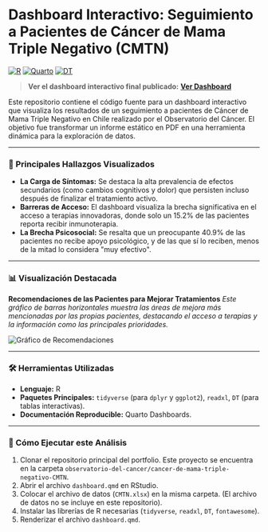 # Dashboard Interactivo: Seguimiento a Pacientes de Cáncer de Mama Triple Negativo (CMTN)

[![R](https://img.shields.io/badge/Code-R-276DC3?style=for-the-badge&logo=r)](https://www.r-project.org/) [![Quarto](https://img.shields.io/badge/Dashboard-Quarto-blue?style=for-the-badge&logo=quarto)](https://quarto.org/) [![DT](https://img.shields.io/badge/Tables-DT-1E90FF?style=for-the-badge)]()

> **Ver el dashboard interactivo final publicado:** [**Ver Dashboard**](https://94810.quarto.pub/dashboard-censo-yo-soy-triple/)

Este repositorio contiene el código fuente para un dashboard interactivo que visualiza los resultados de un seguimiento a pacientes de Cáncer de Mama Triple Negativo en Chile realizado por el Observatorio del Cáncer. El objetivo fue transformar un informe estático en PDF en una herramienta dinámica para la exploración de datos.

---

### 🎯 Principales Hallazgos Visualizados

*   **La Carga de Síntomas:** Se destaca la alta prevalencia de efectos secundarios (como cambios cognitivos y dolor) que persisten incluso después de finalizar el tratamiento activo.
*   **Barreras de Acceso:** El dashboard visualiza la brecha significativa en el acceso a terapias innovadoras, donde solo un 15.2% de las pacientes reporta recibir inmunoterapia.
*   **La Brecha Psicosocial:** Se resalta que un preocupante 40.9% de las pacientes no recibe apoyo psicológico, y de las que sí lo reciben, menos de la mitad lo considera "muy efectivo".

---

### 📊 Visualización Destacada

**Recomendaciones de las Pacientes para Mejorar Tratamientos**
*Este gráfico de barras horizontales muestra las áreas de mejora más mencionadas por las propias pacientes, destacando el acceso a terapias y la información como las principales prioridades.*

![Gráfico de Recomendaciones](figure-html/unnamed-chunk-14-1.png)

---

### 🛠️ Herramientas Utilizadas

*   **Lenguaje:** R
*   **Paquetes Principales:** `tidyverse` (para `dplyr` y `ggplot2`), `readxl`, `DT` (para tablas interactivas).
*   **Documentación Reproducible:** Quarto Dashboards.

---

### 🚀 Cómo Ejecutar este Análisis

1.  Clonar el repositorio principal del portfolio. Este proyecto se encuentra en la carpeta `observatorio-del-cancer/cancer-de-mama-triple-negativo-CMTN`.
2.  Abrir el archivo `dashboard.qmd` en RStudio.
3.  Colocar el archivo de datos (`CMTN.xlsx`) en la misma carpeta. (El archivo de datos no se incluye en este repositorio).
4.  Instalar las librerías de R necesarias (`tidyverse`, `readxl`, `DT`, `fontawesome`).
5.  Renderizar el archivo `dashboard.qmd`.